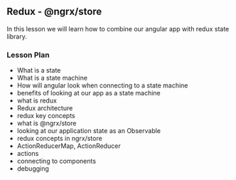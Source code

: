 ## Redux - @ngrx/store

In this lesson we will learn how to combine our angular app with redux state library.

### Lesson Plan

- What is a state
- What is a state machine
- How will angular look when connecting to a state machine
- benefits of looking at our app as a state machine
- what is redux
- Redux architecture
- redux key concepts
- what is @ngrx/store
- looking at our application state as an Observable
- redux concepts in ngrx/store
- ActionReducerMap, ActionReducer
- actions
- connecting to components
- debugging
